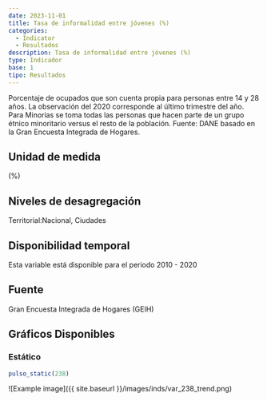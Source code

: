 ```yaml
---
date: 2023-11-01
title: Tasa de informalidad entre jóvenes (%)
categories:
  - Indicator
  - Resultados
description: Tasa de informalidad entre jóvenes (%)
type: Indicador
base: 1
tipo: Resultados
--- 
```


Porcentaje de ocupados que son cuenta propia para personas entre 14 y 28 años. La observación del 2020 corresponde al último trimestre del año. Para Minorias se toma todas las personas que hacen parte de un grupo étnico minoritario versus el resto de la población.
Fuente: DANE basado en la Gran Encuesta Integrada de Hogares.

## Unidad de medida
(%)

## Niveles de desagregación
Territorial:Nacional, Ciudades

## Disponibilidad temporal
Esta variable está disponible para el periodo 2010 - 2020

## Fuente
Gran Encuesta Integrada de Hogares (GEIH)

## Gráficos Disponibles

### Estático

``` R
pulso_static(238)
```

![Example image]({{ site.baseurl }}/images/inds/var_238_trend.png)